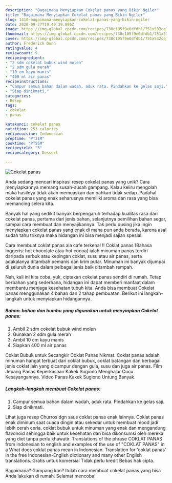 ```yaml
---
description: "Bagaimana Menyiapkan Cokelat panas yang Bikin Ngiler"
title: "Bagaimana Menyiapkan Cokelat panas yang Bikin Ngiler"
slug: 1410-bagaimana-menyiapkan-cokelat-panas-yang-bikin-ngiler
date: 2020-09-27T19:40:39.896Z
image: https://img-global.cpcdn.com/recipes/738c105f9e0dfdb1/751x532cq70/cokelat-panas-foto-resep-utama.jpg
thumbnail: https://img-global.cpcdn.com/recipes/738c105f9e0dfdb1/751x532cq70/cokelat-panas-foto-resep-utama.jpg
cover: https://img-global.cpcdn.com/recipes/738c105f9e0dfdb1/751x532cq70/cokelat-panas-foto-resep-utama.jpg
author: Frederick Dunn
ratingvalue: 4
reviewcount: 9
recipeingredient:
- "2 sdm cokelat bubuk wind molen"
- "2 sdm gula merah"
- "10 cm kayu manis"
- "400 ml air panas"
recipeinstructions:
- "Campur semua bahan dalam wadah, aduk rata. Pindahkan ke gelas saji."
- "Siap dinikmati."
categories:
- Resep
tags:
- cokelat
- panas

katakunci: cokelat panas 
nutrition: 253 calories
recipecuisine: Indonesian
preptime: "PT31M"
cooktime: "PT55M"
recipeyield: "3"
recipecategory: Dessert

---
```



![Cokelat panas](https://img-global.cpcdn.com/recipes/738c105f9e0dfdb1/751x532cq70/cokelat-panas-foto-resep-utama.jpg)

Anda sedang mencari inspirasi resep cokelat panas yang unik? Cara menyiapkannya memang susah-susah gampang. Kalau keliru mengolah maka hasilnya tidak akan memuaskan dan bahkan tidak sedap. Padahal cokelat panas yang enak seharusnya memiliki aroma dan rasa yang bisa memancing selera kita.

Banyak hal yang sedikit banyak berpengaruh terhadap kualitas rasa dari cokelat panas, pertama dari jenis bahan, selanjutnya pemilihan bahan segar, sampai cara membuat dan menyajikannya. Tak perlu pusing jika ingin menyiapkan cokelat panas yang enak di mana pun anda berada, karena asal sudah tahu triknya maka hidangan ini bisa menjadi sajian spesial.

Cara membuat coklat panas ala cafe terkenal !! Coklat panas (Bahasa Inggeris: hot chocolate atau hot cocoa) ialah minuman panas terdiri daripada serbuk atau kepingan coklat, susu atau air panas, serta adakalanya ditambah pemanis dan krim putar. Minuman ini banyak dijumpai di seluruh dunia dalam pelbagai jenis baik ditambah rempah.


Nah, kali ini kita coba, yuk, ciptakan cokelat panas sendiri di rumah. Tetap berbahan yang sederhana, hidangan ini dapat memberi manfaat dalam membantu menjaga kesehatan tubuh kita. Anda bisa membuat Cokelat panas menggunakan 4 bahan dan 2 tahap pembuatan. Berikut ini langkah-langkah untuk menyiapkan hidangannya.

<!--inarticleads1-->

##### Bahan-bahan dan bumbu yang digunakan untuk menyiapkan Cokelat panas:

1. Ambil 2 sdm cokelat bubuk wind molen
1. Gunakan 2 sdm gula merah
1. Ambil 10 cm kayu manis
1. Siapkan 400 ml air panas


Coklat Bubuk untuk Secangkir Coklat Panas Nikmat. Coklat panas adalah minuman hangat terbuat dari coklat bubuk, coklat batangan dan berbagai jenis coklat lain yang dicampur dengan gula, susu dan juga air panas. Film Jepang Panas Keperkasaan Kakek Sugiono Menghajar Cucu Kesayangannya. Video Panas Kakek Sugiono Untung Banyak. 

<!--inarticleads2-->

##### Langkah-langkah membuat Cokelat panas:

1. Campur semua bahan dalam wadah, aduk rata. Pindahkan ke gelas saji.
1. Siap dinikmati.


Lihat juga resep Churros dgn saus coklat panas enak lainnya. Coklat panas enak diminum saat cuaca dingin atau sekedar untuk membuat mood jadi lebih cerah ceria. coklat bubuk untuk minuman yang enak dan mengandung flavonoid sehingga baik untuk kesehatan dan bisa dikonsumsi oleh mereka yang diet tanpa perlu khawatir. Translations of the phrase COKLAT PANAS from indonesian to english and examples of the use of &#34;COKLAT PANAS&#34; in a What does coklat panas mean in Indonesian. Translation for &#39;coklat panas&#39; in the free Indonesian-English dictionary and many other English translations. Gratis untuk komersial Tidak perlu kredit Bebas hak cipta. 

Bagaimana? Gampang kan? Itulah cara membuat cokelat panas yang bisa Anda lakukan di rumah. Selamat mencoba!
